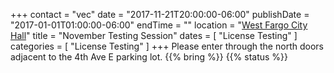 +++
contact = "vec"
date = "2017-11-21T20:00:00-06:00"
publishDate = "2017-01-01T01:00:00-06:00"
endTime = ""
location = "[West Fargo City Hall](/places/west-fargo-city-hall/)"
title = "November Testing Session"
dates = [ "License Testing" ]
categories = [ "License Testing" ]
+++
Please enter through the north
doors adjacent to the 4th Ave E parking lot.
{{% bring %}}
{{% status %}}

